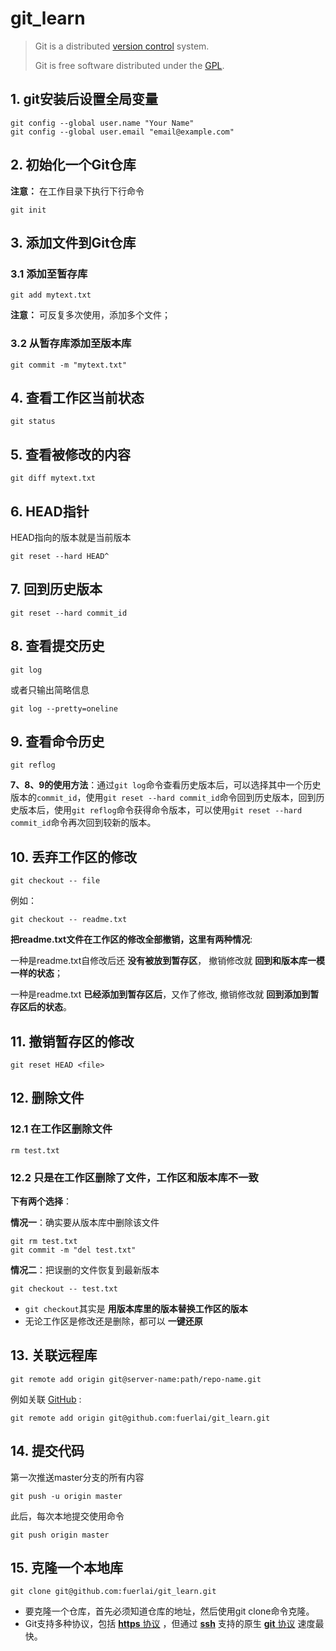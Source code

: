 # git_learn

> Git is a distributed [version control](https://en.wikipedia.org/wiki/Version_control) system.
>
> Git is free software distributed under the [GPL](https://baike.baidu.com/item/GPL/2357903).

## 1. git安装后设置全局变量

```git
git config --global user.name "Your Name"
git config --global user.email "email@example.com"
```

## 2. 初始化一个Git仓库

**注意：** 在工作目录下执行下行命令

```git
git init
```

## 3. 添加文件到Git仓库

### 3.1 添加至暂存库

```git
git add mytext.txt
```

**注意：** 可反复多次使用，添加多个文件；

### 3.2 从暂存库添加至版本库

```git
git commit -m "mytext.txt"
```

## 4. 查看工作区当前状态

```git
git status
```

## 5. 查看被修改的内容

```git
git diff mytext.txt
```

## 6. HEAD指针

HEAD指向的版本就是当前版本

```git
git reset --hard HEAD^
```

## 7. 回到历史版本

```git
git reset --hard commit_id
```

## 8. 查看提交历史

```git
git log
```

或者只输出简略信息

```git
git log --pretty=oneline
```

## 9. 查看命令历史

```git
git reflog
```

**7、8、9的使用方法**：通过```git log```命令查看历史版本后，可以选择其中一个历史版本的```commit_id```，使用```git reset --hard commit_id```命令回到历史版本，回到历史版本后，使用```git reflog```命令获得命令版本，可以使用```git reset --hard commit_id```命令再次回到较新的版本。

## 10. 丢弃工作区的修改

```git
git checkout -- file
```

例如：

```git
git checkout -- readme.txt
```

**把readme.txt文件在工作区的修改全部撤销，这里有两种情况**:

一种是readme.txt自修改后还 **没有被放到暂存区**，
撤销修改就 **回到和版本库一模一样的状态**；

一种是readme.txt **已经添加到暂存区后**，又作了修改,
撤销修改就 **回到添加到暂存区后的状态**。

## 11. 撤销暂存区的修改

```git
git reset HEAD <file>
```

## 12. 删除文件

### 12.1 在工作区删除文件

```git
rm test.txt
```

### 12.2 只是在工作区删除了文件，工作区和版本库不一致

**下有两个选择**：

**情况一**：确实要从版本库中删除该文件

```git
git rm test.txt
git commit -m "del test.txt"
```

**情况二**：把误删的文件恢复到最新版本

```git
git checkout -- test.txt
```

* ```git checkout```其实是 **用版本库里的版本替换工作区的版本**
* 无论工作区是修改还是删除，都可以 **一键还原**

## 13. 关联远程库

```git
git remote add origin git@server-name:path/repo-name.git
```

例如关联 [GitHub](https://github.com/) :

```git
git remote add origin git@github.com:fuerlai/git_learn.git
```

## 14. 提交代码

第一次推送master分支的所有内容

```git
git push -u origin master
```

此后，每次本地提交使用命令

```git
git push origin master
```

## 15. 克隆一个本地库

```git
git clone git@github.com:fuerlai/git_learn.git
```

* 要克隆一个仓库，首先必须知道仓库的地址，然后使用git clone命令克隆。
* Git支持多种协议，包括 [**https** 协议](https://en.wikipedia.org/wiki/HTTPS) ，但通过 [**ssh**](https://zh.wikipedia.org/wiki/Secure_Shell) 支持的原生 [**git** 协议](https://git-scm.com/book/zh/v1/%E6%9C%8D%E5%8A%A1%E5%99%A8%E4%B8%8A%E7%9A%84-Git-%E5%8D%8F%E8%AE%AE) 速度最快。
